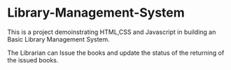 # Library-Management-System

This is a project demoinstrating HTML,CSS and Javascript in building an Basic Library Management System.

The Librarian can Issue the books and update the status of the returning of the issued books.
